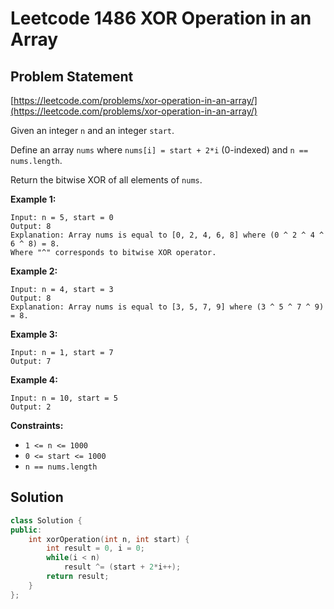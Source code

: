 # Leetcode 1486 XOR Operation in an Array

## Problem Statement

[https://leetcode.com/problems/xor-operation-in-an-array/](https://leetcode.com/problems/xor-operation-in-an-array/)

Given an integer `n` and an integer `start`.

Define an array `nums` where `nums[i] = start + 2*i` \(0-indexed\) and `n == nums.length`.

Return the bitwise XOR of all elements of `nums`.

**Example 1:**

```text
Input: n = 5, start = 0
Output: 8
Explanation: Array nums is equal to [0, 2, 4, 6, 8] where (0 ^ 2 ^ 4 ^ 6 ^ 8) = 8.
Where "^" corresponds to bitwise XOR operator.
```

**Example 2:**

```text
Input: n = 4, start = 3
Output: 8
Explanation: Array nums is equal to [3, 5, 7, 9] where (3 ^ 5 ^ 7 ^ 9) = 8.
```

**Example 3:**

```text
Input: n = 1, start = 7
Output: 7
```

**Example 4:**

```text
Input: n = 10, start = 5
Output: 2
```

**Constraints:**

* `1 <= n <= 1000`
* `0 <= start <= 1000`
* `n == nums.length`

## Solution

```cpp
class Solution {
public:
    int xorOperation(int n, int start) {
        int result = 0, i = 0;
        while(i < n)
            result ^= (start + 2*i++);
        return result;
    }
};
```

